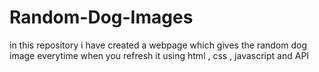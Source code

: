 # Random-Dog-Images
in this repository i have created a webpage which gives the random dog image everytime when you refresh it using html , css , javascript and API
